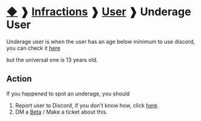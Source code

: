 # [◆](/) ❱ [Infractions](/Infractions) ❱ [User](/Infractions/User) ❱ Underage User

Underage user is when the user has an age below minimum to use discord, you can check it [here](https://support.discord.com/hc/en-us/articles/360040724612-Why-is-Discord-asking-for-my-birthday/)

but the universal one is 13 years old.

## Action

If you happened to spot an underage, you should

1. Report user to Discord, if you don't know how, click [here](https://support.discord.com/hc/en-us/articles/360000291932-How-to-Properly-Report-Issues-to-Trust-Safety).
2. DM a [Beta](/Roles/Beta) / Make a ticket about this.

<!-- TAGS --> <!-- DM Spam -->